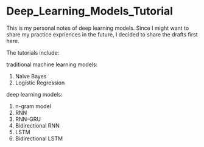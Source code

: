 # Deep_Learning_Models_Tutorial

This is my personal notes of deep learning models. Since I might want to share my practice expriences in the future, I decided to share the drafts first here.

The tutorials include:

traditional machine learning models:

1. Naive Bayes
2. Logistic Regression

deep learning models:

1. n-gram model
2. RNN
3. RNN-GRU
4. Bidirectional RNN
5. LSTM
6. Bidirectional LSTM
